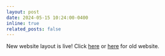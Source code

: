 ```yaml
---
layout: post
date: 2024-05-15 10:24:00-0400
inline: true
related_posts: false
---
```


New website layout is live! Click [here](https://www.cs.toronto.edu/~arka/) or [here](http://individual.utoronto.ca/arkaprava/) for old website.
